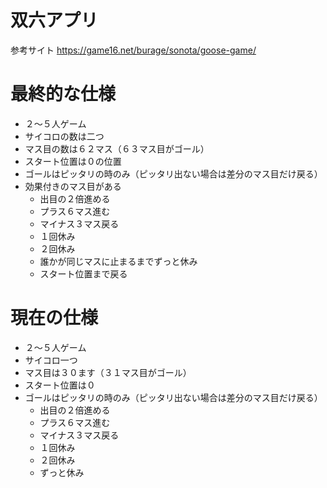 ﻿# 双六アプリ
参考サイト
https://game16.net/burage/sonota/goose-game/

# 最終的な仕様
- ２〜５人ゲーム
- サイコロの数は二つ
- マス目の数は６２マス（６３マス目がゴール）
- スタート位置は０の位置
- ゴールはピッタリの時のみ（ピッタリ出ない場合は差分のマス目だけ戻る）
- 効果付きのマス目がある
    - 出目の２倍進める
    - プラス６マス進む
    - マイナス３マス戻る
    - １回休み
    - ２回休み
    - 誰かが同じマスに止まるまでずっと休み
    - スタート位置まで戻る

# 現在の仕様
- ２〜５人ゲーム
- サイコロ一つ
- マス目は３０ます（３１マス目がゴール）
- スタート位置は０
- ゴールはピッタリの時のみ（ピッタリ出ない場合は差分のマス目だけ戻る）
    - 出目の２倍進める
    - プラス６マス進む
    - マイナス３マス戻る
    - １回休み
    - ２回休み
    - ずっと休み
